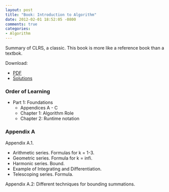 ```yaml
---
layout: post
title: "Book: Introduction to Algorithm"
date: 2012-02-01 18:52:05 -0800
comments: true
categories: 
- Algorithm
---
```


Summary of CLRS, a classic. This book is more like a reference book than a textbok.

<!--more-->

Download:

* [PDF](https://github.com/haseebr/competitive-programming/tree/master/Materials)
* [Solutions](http://sites.math.rutgers.edu/~ajl213/CLRS/CLRS.html)

### Order of Learning

* Part 1: Foundations
  * Appendices A - C
  * Chapter 1: Algorithm Role
  * Chapter 2: Runtime notation

### Appendix A

Appendix A.1.

* Arithmetic series. Formulas for k = 1-3.
* Geometric series. Formula for k = infi.
* Harmonic series. Bound.
* Example of Integrating and Differentiation.
* Telescoping series. Formula.

Appendix A.2: Different techniques for bounding summations.